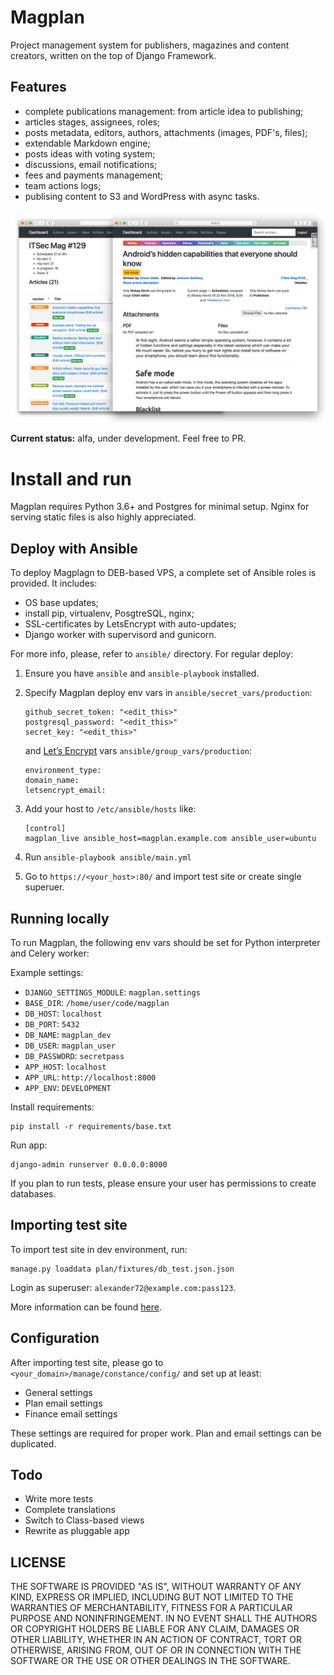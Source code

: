 # Magplan

Project management system for publishers, magazines and content creators, written on the top of Django Framework.

## Features

* complete publications management: from article idea to publishing;
* articles stages, assignees, roles;
* posts metadata, editors, authors, attachments (images, PDF's, files);
* extendable Markdown engine;
* posts ideas with voting system;
* discussions, email notifications;
* fees and payments management;
* team actions logs;
* publising content to S3 and WordPress with async tasks. 

![](docs/screenshot1.jpg)

**Current status:** alfa, under development. Feel free to PR.

# Install and run

Magplan requires Python 3.6+ and Postgres for minimal setup. Nginx for serving static files is also highly appreciated.

## Deploy with Ansible

To deploy Magplagn to DEB-based VPS, a complete set of Ansible roles is provided. It includes:

* OS base updates;
* install pip, virtualenv, PosgtreSQL, nginx;
* SSL-certificates by LetsEncrypt with auto-updates;
* Django worker with supervisord and gunicorn.

For more info, please, refer to `ansible/` directory. For regular deploy:

1. Ensure you have `ansible` and `ansible-playbook` installed.
2. Specify Magplan deploy env vars in `ansible/secret_vars/production`:
    ```
    github_secret_token: "<edit_this>"
    postgresql_password: "<edit_this>"
    secret_key: "<edit_this>"
    ```
    
    and [Let’s Encrypt](https://letsencrypt.org/) vars `ansible/group_vars/production`:
    
    ```
    environment_type:
    domain_name:
    letsencrypt_email:
    ```
3. Add your host to `/etc/ansible/hosts` like:
    ``` 
    [control]
    magplan_live ansible_host=magplan.example.com ansible_user=ubuntu
    ``` 
4. Run `ansible-playbook ansible/main.yml`
6. Go to `https://<your_host>:80/` and import test site or create single superuer.

## Running locally

To run Magplan, the following env vars should be set for Python interpreter and Celery worker:

Example settings:

* `DJANGO_SETTINGS_MODULE`: `magplan.settings`
* `BASE_DIR`: `/home/user/code/magplan`
* `DB_HOST`: `localhost`
* `DB_PORT`: `5432`
* `DB_NAME`: `magplan_dev`
* `DB_USER`: `magplan_user`
* `DB_PASSWORD`: `secretpass`
* `APP_HOST`: `localhost`
* `APP_URL`: `http://localhost:8000`
* `APP_ENV`: `DEVELOPMENT`

Install requirements:

```
pip install -r requirements/base.txt
```

Run app:

```
django-admin runserver 0.0.0.0:8000
```

If you plan to run tests, please ensure your user has permissions to create databases.

## Importing test site

To import test site in dev environment, run:

```
manage.py loaddata plan/fixtures/db_test.json.json
```

Login as superuser: `alexander72@example.com:pass123`.

More information can be found [here](https://docs.djangoproject.com/en/2.1/howto/initial-data/). 

## Configuration

After importing test site, please go to `<your_domain>/manage/constance/config/` and set up at least:

* General settings
* Plan email settings
* Finance email settings

These settings are required for proper work. Plan and email settings can be duplicated.

## Todo

* Write more tests
* Complete translations
* Switch to Class-based views
* Rewrite as pluggable app

## LICENSE

THE SOFTWARE IS PROVIDED "AS IS", WITHOUT WARRANTY OF ANY KIND, EXPRESS OR IMPLIED, INCLUDING BUT NOT LIMITED TO THE WARRANTIES OF MERCHANTABILITY, FITNESS FOR A PARTICULAR PURPOSE AND NONINFRINGEMENT. IN NO EVENT SHALL THE AUTHORS OR COPYRIGHT HOLDERS BE LIABLE FOR ANY CLAIM, DAMAGES OR OTHER LIABILITY, WHETHER IN AN ACTION OF CONTRACT, TORT OR OTHERWISE, ARISING FROM, OUT OF OR IN CONNECTION WITH THE SOFTWARE OR THE USE OR OTHER DEALINGS IN THE SOFTWARE.